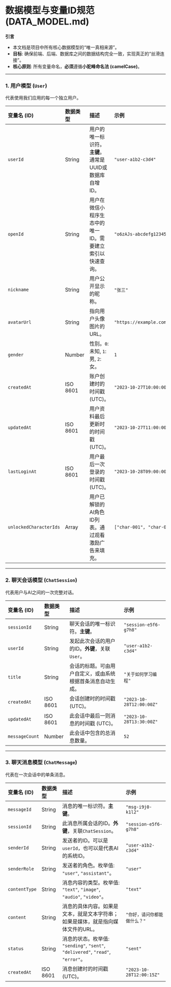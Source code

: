 # 数据模型与变量ID规范 (DATA_MODEL.md)

**引言**
*   本文档是项目中所有核心数据模型的“唯一真相来源”。
*   **目标**: 确保前端、后端、数据库之间的数据结构完全一致，实现真正的“丝滑连接”。
*   **核心原则**: 所有变量命名，**必须**遵循**小驼峰命名法 (camelCase)**。

---

### 1. 用户模型 (`User`)
代表使用我们应用的每一个独立用户。

| 变量名 (ID) | 数据类型 | 描述 | 示例 |
| :--- | :--- | :--- | :--- |
| `userId` | String | 用户的唯一标识符。**主键**。通常是UUID或数据库自增ID。 | `"user-a1b2-c3d4"` |
| `openId` | String | 用户在微信小程序生态中的唯一ID。需要建立索引以快速查询。 | `"o6zAJs-abcdefg1234567"` |
| `nickname` | String | 用户公开显示的昵称。 | `"张三"` |
| `avatarUrl` | String | 指向用户头像图片的URL。 | `"https://example.com/avatar.png"` |
| `gender` | Number | 性别。`0`: 未知, `1`: 男, `2`: 女。 | `1` |
| `createdAt` | ISO 8601 | 账户创建时的时间戳 (UTC)。 | `"2023-10-27T10:00:00Z"` |
| `updatedAt` | ISO 8601 | 用户资料最后更新时的时间戳 (UTC)。 | `"2023-10-27T11:00:00Z"` |
| `lastLoginAt`| ISO 8601 | 用户最后一次登录的时间戳 (UTC)。 | `"2023-10-28T09:00:00Z"` |
| `unlockedCharacterIds` | Array<String> | 用户已解锁的AI角色ID列表。通过观看激励广告来填充。 | `["char-001", "char-005"]` |

---

### 2. 聊天会话模型 (`ChatSession`)
代表用户与AI之间的一次完整对话。

| 变量名 (ID) | 数据类型 | 描述 | 示例 |
| :--- | :--- | :--- | :--- |
| `sessionId` | String | 聊天会话的唯一标识符。**主键**。 | `"session-e5f6-g7h8"` |
| `userId` | String | 发起此次会话的用户的ID。**外键**，关联`User`。 | `"user-a1b2-c3d4"` |
| `title` | String | 会话的标题。可由用户自定义，或由系统根据首条消息自动生成。 | `"关于如何学习编程"` |
| `createdAt` | ISO 8601 | 会话创建时的时间戳 (UTC)。 | `"2023-10-28T12:00:00Z"` |
| `updatedAt` | ISO 8601 | 此会话中最后一则消息的时间戳 (UTC)。 | `"2023-10-28T13:30:00Z"` |
| `messageCount`| Number | 此会话中包含的总消息数量。 | `52` |

---

### 3. 聊天消息模型 (`ChatMessage`)
代表在一次会话中的单条消息。

| 变量名 (ID) | 数据类型 | 描述 | 示例 |
| :--- | :--- | :--- | :--- |
| `messageId` | String | 消息的唯一标识符。**主键**。 | `"msg-i9j0-k1l2"` |
| `sessionId` | String | 此消息所属会话的ID。**外键**，关联`ChatSession`。 | `"session-e5f6-g7h8"` |
| `senderId` | String | 发送者的ID。可以是`userId`，也可以是代表AI的系统ID。 | `"user-a1b2-c3d4"` |
| `senderRole` | String | 发送者的角色。枚举值: `"user"`, `"assistant"`。 | `"user"` |
| `contentType` | String | 消息内容的类型。枚举值: `"text"`, `"image"`, `"audio"`, `"video"`。 | `"text"` |
| `content` | String | 消息的具体内容。如果是文本，就是文本字符串；如果是媒体，就是指向媒体文件的URL。 | `"你好，请问你都能做什么？"` |
| `status` | String | 消息的状态。枚举值: `"sending"`, `"sent"`, `"delivered"`, `"read"`, `"error"`。 | `"sent"` |
| `createdAt` | ISO 8601 | 消息创建时的时间戳 (UTC)。 | `"2023-10-28T12:00:15Z"` |